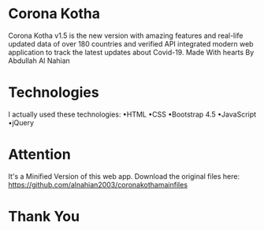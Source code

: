 # Corona Kotha
Corona Kotha v1.5 is the new version with amazing features and real-life updated data of over 180 countries and verified API integrated modern web application to track the latest updates about Covid-19. Made With hearts By Abdullah Al Nahian

# Technologies
I actually used these technologies:
 •HTML
 •CSS
 •Bootstrap 4.5
 •JavaScript
 •jQuery

# Attention
It's a Minified Version of this web app. Download the original files here: https://github.com/alnahian2003/coronakothamainfiles

# Thank You

